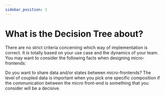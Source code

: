 ```yaml
---
sidebar_position: 1
---
```


# What is the Decision Tree about?
There are no strict criteria concerning which way of implementation is correct. It is totally based on your use case and the dynamics of your team. You may want to consider the following facts when designing micro-frontends:

Do you want to share data and/or states between micro-frontends?
The level of coupled data is important when you pick one specific composition if the communication between the micro front-end is something that you consider will be a decisive.


